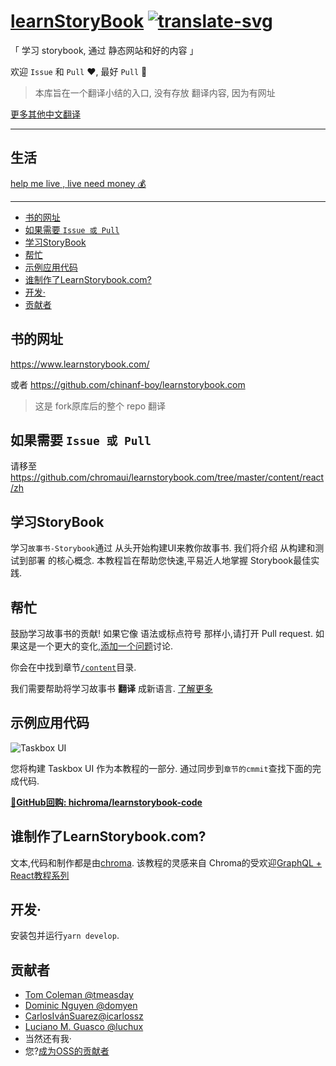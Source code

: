 # [learnStoryBook][commit] [![translate-svg]][translate-list]

[translate-svg]: http://llever.com/translate.svg
[translate-list]: https://github.com/chinanf-boy/chinese-translate-list
    
「 学习 storybook, 通过 静态网站和好的内容 」

[commit]: https://github.com/chromaui/learnstorybook.com/tree/ef5fcc2b27be84dd9cc68bc40a5455a092e57b14

欢迎 `Issue` 和 `Pull` ❤️, 最好 `Pull` 👏

> 本库旨在一个翻译小结的入口, 没有存放 翻译内容, 因为有网址

[更多其他中文翻译](https://github.com/chinanf-boy/chinese-translate-list)

---

## 生活

[help me live , live need money 💰](https://github.com/chinanf-boy/live-need-money)

---

<!-- START doctoc generated TOC please keep comment here to allow auto update -->
<!-- DON'T EDIT THIS SECTION, INSTEAD RE-RUN doctoc TO UPDATE -->


- [书的网址](#%E4%B9%A6%E7%9A%84%E7%BD%91%E5%9D%80)
- [如果需要 `Issue 或 Pull`](#%E5%A6%82%E6%9E%9C%E9%9C%80%E8%A6%81-issue-%E6%88%96-pull)
- [学习StoryBook](#%E5%AD%A6%E4%B9%A0storybook)
- [帮忙](#%E5%B8%AE%E5%BF%99)
- [示例应用代码](#%E7%A4%BA%E4%BE%8B%E5%BA%94%E7%94%A8%E4%BB%A3%E7%A0%81)
- [谁制作了LearnStorybook.com?](#%E8%B0%81%E5%88%B6%E4%BD%9C%E4%BA%86learnstorybookcom)
- [开发·](#%E5%BC%80%E5%8F%91%C2%B7)
- [贡献者](#%E8%B4%A1%E7%8C%AE%E8%80%85)

<!-- END doctoc generated TOC please keep comment here to allow auto update -->


## 书的网址

https://www.learnstorybook.com/

或者 https://github.com/chinanf-boy/learnstorybook.com 

> 这是 fork原库后的整个 repo 翻译

## 如果需要 `Issue 或 Pull`

请移至 https://github.com/chromaui/learnstorybook.com/tree/master/content/react/zh

## 学习StoryBook

学习`故事书-Storybook`通过 从头开始构建UI来教你故事书. 我们将介绍 从构建和测试到部署 的核心概念. 本教程旨在帮助您快速,平易近人地掌握 Storybook最佳实践. 

## 帮忙

鼓励学习故事书的贡献! 如果它像 语法或标点符号 那样小,请打开 Pull request. 如果这是一个更大的变化,[添加一个问题](https://github.com/hichroma/learnstorybook.com/issues)讨论. 

你会在中找到章节[`/content`](https://github.com/hichroma/learnstorybook.com/tree/master/content)目录. 

我们需要帮助将学习故事书 **翻译** 成新语言. [了解更多](https://github.com/hichroma/learnstorybook.com/issues/3)

## 示例应用代码

![Taskbox UI](https://raw.githubusercontent.com/hichroma/learnstorybook.com/master/static/ss-browserchrome-taskbox-learnstorybook.png)

您将构建 Taskbox UI 作为本教程的一部分. 通过同步到`章节的cmmit`查找下面的完成代码. 

[📕**GitHub回购: hichroma/learnstorybook-code**](https://github.com/hichroma/learnstorybook-code)

## 谁制作了LearnStorybook.com?

文本,代码和制作都是由[chroma](http://blog.hichroma.com/). 该教程的灵感来自 Chroma的受欢迎[GraphQL + React教程系列](https://blog.hichroma.com/graphql-react-tutorial-part-1-6-d0691af25858)

## 开发·

安装包并运行`yarn develop`. 

## 贡献者

-   [Tom Coleman @tmeasday](https://twitter.com/tmeasday)
-   [Dominic Nguyen @domyen](https://twitter.com/domyen)
-   [CarlosIvánSuarez@icarlossz](https://twitter.com/icarlossz)
-   [Luciano M. Guasco @luchux](https://twitter.com/luchux)
- 当然还有我·
-   您?[成为OSS的贡献者](https://www.learnstorybook.com/contribute/)
